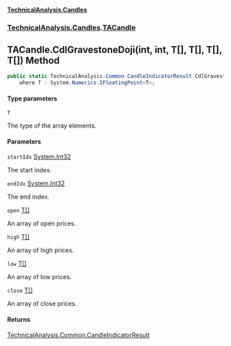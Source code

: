 #### [TechnicalAnalysis.Candles](Atypical.TechnicalAnalysis.Candles.md 'Atypical.TechnicalAnalysis.Candles')
### [TechnicalAnalysis.Candles](Atypical.TechnicalAnalysis.Candles.md#TechnicalAnalysis.Candles 'TechnicalAnalysis.Candles').[TACandle](TACandle.md 'TechnicalAnalysis.Candles.TACandle')

## TACandle.CdlGravestoneDoji<T>(int, int, T[], T[], T[], T[]) Method

```csharp
public static TechnicalAnalysis.Common.CandleIndicatorResult CdlGravestoneDoji<T>(int startIdx, int endIdx, T[] open, T[] high, T[] low, T[] close)
    where T : System.Numerics.IFloatingPoint<T>;
```
#### Type parameters

<a name='TechnicalAnalysis.Candles.TACandle.CdlGravestoneDoji_T_(int,int,T[],T[],T[],T[]).T'></a>

`T`

The type of the array elements.
#### Parameters

<a name='TechnicalAnalysis.Candles.TACandle.CdlGravestoneDoji_T_(int,int,T[],T[],T[],T[]).startIdx'></a>

`startIdx` [System.Int32](https://docs.microsoft.com/en-us/dotnet/api/System.Int32 'System.Int32')

The start index.

<a name='TechnicalAnalysis.Candles.TACandle.CdlGravestoneDoji_T_(int,int,T[],T[],T[],T[]).endIdx'></a>

`endIdx` [System.Int32](https://docs.microsoft.com/en-us/dotnet/api/System.Int32 'System.Int32')

The end index.

<a name='TechnicalAnalysis.Candles.TACandle.CdlGravestoneDoji_T_(int,int,T[],T[],T[],T[]).open'></a>

`open` [T](TACandle.CdlGravestoneDoji_T_(int,int,T[],T[],T[],T[]).md#TechnicalAnalysis.Candles.TACandle.CdlGravestoneDoji_T_(int,int,T[],T[],T[],T[]).T 'TechnicalAnalysis.Candles.TACandle.CdlGravestoneDoji<T>(int, int, T[], T[], T[], T[]).T')[[]](https://docs.microsoft.com/en-us/dotnet/api/System.Array 'System.Array')

An array of open prices.

<a name='TechnicalAnalysis.Candles.TACandle.CdlGravestoneDoji_T_(int,int,T[],T[],T[],T[]).high'></a>

`high` [T](TACandle.CdlGravestoneDoji_T_(int,int,T[],T[],T[],T[]).md#TechnicalAnalysis.Candles.TACandle.CdlGravestoneDoji_T_(int,int,T[],T[],T[],T[]).T 'TechnicalAnalysis.Candles.TACandle.CdlGravestoneDoji<T>(int, int, T[], T[], T[], T[]).T')[[]](https://docs.microsoft.com/en-us/dotnet/api/System.Array 'System.Array')

An array of high prices.

<a name='TechnicalAnalysis.Candles.TACandle.CdlGravestoneDoji_T_(int,int,T[],T[],T[],T[]).low'></a>

`low` [T](TACandle.CdlGravestoneDoji_T_(int,int,T[],T[],T[],T[]).md#TechnicalAnalysis.Candles.TACandle.CdlGravestoneDoji_T_(int,int,T[],T[],T[],T[]).T 'TechnicalAnalysis.Candles.TACandle.CdlGravestoneDoji<T>(int, int, T[], T[], T[], T[]).T')[[]](https://docs.microsoft.com/en-us/dotnet/api/System.Array 'System.Array')

An array of low prices.

<a name='TechnicalAnalysis.Candles.TACandle.CdlGravestoneDoji_T_(int,int,T[],T[],T[],T[]).close'></a>

`close` [T](TACandle.CdlGravestoneDoji_T_(int,int,T[],T[],T[],T[]).md#TechnicalAnalysis.Candles.TACandle.CdlGravestoneDoji_T_(int,int,T[],T[],T[],T[]).T 'TechnicalAnalysis.Candles.TACandle.CdlGravestoneDoji<T>(int, int, T[], T[], T[], T[]).T')[[]](https://docs.microsoft.com/en-us/dotnet/api/System.Array 'System.Array')

An array of close prices.

#### Returns
[TechnicalAnalysis.Common.CandleIndicatorResult](https://docs.microsoft.com/en-us/dotnet/api/TechnicalAnalysis.Common.CandleIndicatorResult 'TechnicalAnalysis.Common.CandleIndicatorResult')